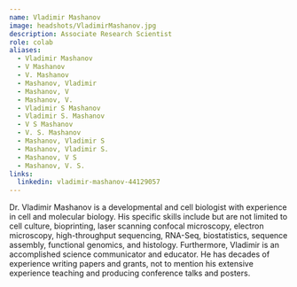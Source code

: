 ```yaml
---
name: Vladimir Mashanov
image: headshots/VladimirMashanov.jpg
description: Associate Research Scientist
role: colab
aliases:
  - Vladimir Mashanov
  - V Mashanov
  - V. Mashanov
  - Mashanov, Vladimir
  - Mashanov, V
  - Mashanov, V.
  - Vladimir S Mashanov
  - Vladimir S. Mashanov
  - V S Mashanov
  - V. S. Mashanov
  - Mashanov, Vladimir S
  - Mashanov, Vladimir S.
  - Mashanov, V S
  - Mashanov, V. S.
links:
  linkedin: vladimir-mashanov-44129057
---
```


Dr. Vladimir Mashanov is a developmental and cell biologist with experience in cell and molecular biology. His specific skills include but are not limited to cell culture, bioprinting, laser scanning confocal microscopy, electron microscopy, high-throughput sequencing, RNA-Seq, biostatistics, sequence assembly, functional genomics, and histology. Furthermore, Vladimir is an accomplished science communicator and educator. He has decades of experience writing papers and grants, not to mention his extensive experience teaching and producing conference talks and posters.
